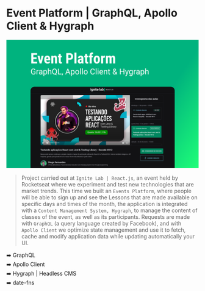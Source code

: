 # Event Platform | GraphQL, Apollo Client & Hygraph

![banner](banner.png)

> Project carried out at `Ignite Lab | React.js`, an event held by Rocketseat where we experiment and test new technologies that are
> market trends. This time we built an `Events Platform`, where people will be able to sign up and see the Lessons that are made available
> on specific days and times of the month, the application is integrated with a `Content Management System, Hygraph`, to manage the content of classes
> of the event, as well as its participants. Requests are made with `GraphQL` (a query language created by Facebook), and with `Apollo
> Client` we optimize state management and use it to fetch, cache and modify application data while updating
> automatically your UI.

:arrow_right: GraphQL <br /> 
:arrow_right: Apollo Client <br /> 
:arrow_right: Hygraph | Headless CMS <br /> 
:arrow_right: date-fns <br /> 

<br />
